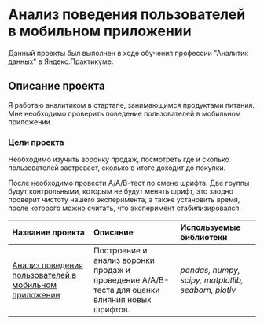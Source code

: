 # Анализ поведения пользователей в мобильном приложении

Данный проекты был выполнен в ходе обучения профессии "Аналитик данных" в Яндекс.Практикуме.  

## Описание проекта
Я работаю аналитиком в стартапе, занимающимся продуктами питания. Мне необходимо проверить поведение пользователей в мобильном приложении. 

### Цели проекта
Необходимо изучить воронку продаж, посмотреть где и сколько пользователей застревает, сколько в итоге доходит до покупки.

После необходимо провести А/А/В-тест по смене шрифта. Две группы будут контрольными, которым не будут менять шрифт, это заодно проверит чистоту нашего эксперимента, а также установить время, после которого можно считать, что эксперимент стабилизировался. 


| Название проекта | Описание | Используемые библиотеки | 
| :---------------------- | :---------------------- | :---------------------- |
| [Анализ поведения пользователей в мобильном приложении](food_app_ab_test.ipynb) | Построение и анализ воронки продаж и проведение A/A/B-теста для оценки влияния новых шрифтов. | *pandas, numpy, scipy, matplotlib, seaborn, plotly* |
